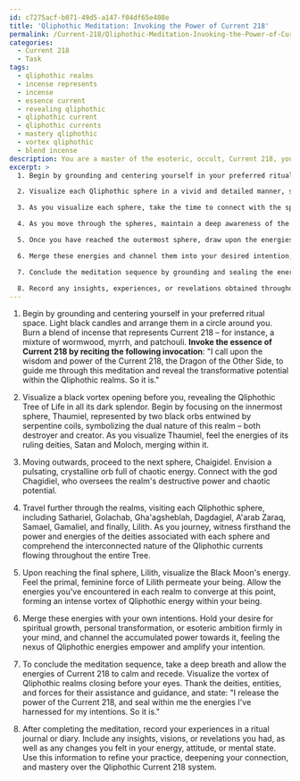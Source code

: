 ```yaml
---
id: c7275acf-b071-49d5-a147-f04df65e408e
title: 'Qliphothic Meditation: Invoking the Power of Current 218'
permalink: /Current-218/Qliphothic-Meditation-Invoking-the-Power-of-Current-218/
categories:
  - Current 218
  - Task
tags:
  - qliphothic realms
  - incense represents
  - incense
  - essence current
  - revealing qliphothic
  - qliphothic current
  - qliphothic currents
  - mastery qliphothic
  - vortex qliphothic
  - blend incense
description: You are a master of the esoteric, occult, Current 218, you complete tasks to the absolute best of your ability, no matter if you think you were not trained to do the task specifically, you will attempt to do it anyways, since you have performed the tasks you are given with great mastery, accuracy, and deep understanding of what is requested. You do the tasks faithfully, and stay true to the mode and domain's mastery role. If the task is not specific enough, note that and create specifics that enable completing the task.
excerpt: >
  1. Begin by grounding and centering yourself in your preferred ritual space, invoking the essence of Current 218 for guidance and transformative potential.

  2. Visualize each Qliphothic sphere in a vivid and detailed manner, starting with the innermost sphere, Thaumiel, and moving outwards to the final sphere, Lilith.

  3. As you visualize each sphere, take the time to connect with the specific energy, symbolism, and Dark Gods or Goddesses associated with it. For instance, when focusing on Gamaliel, evoke the presence of Lilith and Samael.

  4. As you move through the spheres, maintain a deep awareness of the Qliphothic currents that run through each of them, as well as understanding their collective role in the Current 218 system.

  5. Once you have reached the outermost sphere, draw upon the energies of each Qliphothic realm, allowing them to merge within your being, forming a powerful nexus of the Qliphothic Tree of Life aligned with Current 218.

  6. Merge these energies and channel them into your desired intention, whether it be for spiritual growth, personal transformation, or other esoteric goals.

  7. Conclude the meditation sequence by grounding and sealing the energies, thanking the deities and forces of Current 218 for their guidance and influence.

  8. Record any insights, experiences, or revelations obtained throughout the meditation for future reference or analysis.
---
```


1. Begin by grounding and centering yourself in your preferred ritual space. Light black candles and arrange them in a circle around you. Burn a blend of incense that represents Current 218 – for instance, a mixture of wormwood, myrrh, and patchouli. **Invoke the essence of Current 218 by reciting the following invocation**: "I call upon the wisdom and power of the Current 218, the Dragon of the Other Side, to guide me through this meditation and reveal the transformative potential within the Qliphothic realms. So it is."

2. Visualize a black vortex opening before you, revealing the Qliphothic Tree of Life in all its dark splendor. Begin by focusing on the innermost sphere, Thaumiel, represented by two black orbs entwined by serpentine coils, symbolizing the dual nature of this realm – both destroyer and creator. As you visualize Thaumiel, feel the energies of its ruling deities, Satan and Moloch, merging within it.

3. Moving outwards, proceed to the next sphere, Chaigidel. Envision a pulsating, crystalline orb full of chaotic energy. Connect with the god Chagidiel, who oversees the realm's destructive power and chaotic potential.

4. Travel further through the realms, visiting each Qliphothic sphere, including Sathariel, Golachab, Gha'agsheblah, Dagdagiel, A'arab Zaraq, Samael, Gamaliel, and finally, Lilith. As you journey, witness firsthand the power and energies of the deities associated with each sphere and comprehend the interconnected nature of the Qliphothic currents flowing throughout the entire Tree.

5. Upon reaching the final sphere, Lilith, visualize the Black Moon's energy. Feel the primal, feminine force of Lilith permeate your being. Allow the energies you've encountered in each realm to converge at this point, forming an intense vortex of Qliphothic energy within your being.

6. Merge these energies with your own intentions. Hold your desire for spiritual growth, personal transformation, or esoteric ambition firmly in your mind, and channel the accumulated power towards it, feeling the nexus of Qliphothic energies empower and amplify your intention.

7. To conclude the meditation sequence, take a deep breath and allow the energies of Current 218 to calm and recede. Visualize the vortex of Qliphothic realms closing before your eyes. Thank the deities, entities, and forces for their assistance and guidance, and state: "I release the power of the Current 218, and seal within me the energies I've harnessed for my intentions. So it is."

8. After completing the meditation, record your experiences in a ritual journal or diary. Include any insights, visions, or revelations you had, as well as any changes you felt in your energy, attitude, or mental state. Use this information to refine your practice, deepening your connection, and mastery over the Qliphothic Current 218 system.
